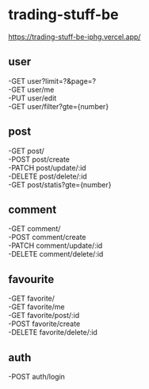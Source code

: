 # trading-stuff-be

https://trading-stuff-be-iphg.vercel.app/

## user

-GET user?limit=?&page=?  
-GET user/me  
-PUT user/edit  
-GET user/filter?gte={number}

## post

-GET post/  
-POST post/create  
-PATCH post/update/:id  
-DELETE post/delete/:id  
-GET post/statis?gte={number}

## comment

-GET comment/  
-POST comment/create  
-PATCH comment/update/:id  
-DELETE comment/delete/:id

## favourite

-GET favorite/  
-GET favorite/me  
-GET favorite/post/:id  
-POST favorite/create  
-DELETE favorite/delete/:id

## auth

-POST auth/login
